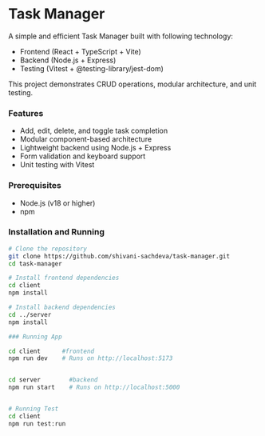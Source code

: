 # Task Manager

A simple and efficient Task Manager built with following technology:
 - Frontend (React + TypeScript + Vite)
 - Backend (Node.js + Express)
 - Testing (Vitest + @testing-library/jest-dom)

This project demonstrates CRUD operations, modular architecture, and unit testing.

### Features
 - Add, edit, delete, and toggle task completion
 - Modular component-based architecture
 - Lightweight backend using Node.js + Express
 - Form validation and keyboard support
 - Unit testing with Vitest

### Prerequisites
- Node.js (v18 or higher)
- npm

### Installation and Running

```bash
# Clone the repository
git clone https://github.com/shivani-sachdeva/task-manager.git
cd task-manager

# Install frontend dependencies
cd client
npm install

# Install backend dependencies
cd ../server
npm install

### Running App

cd client      #frontend
npm run dev    # Runs on http://localhost:5173


cd server        #backend
npm run start    # Runs on http://localhost:5000


# Running Test
cd client
npm run test:run

